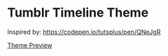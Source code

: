 # Tumblr Timeline Theme
Inspired by: https://codepen.io/tutsplus/pen/QNeJgR

[Theme Preview](https://timelinetheme.tumblr.com/)
